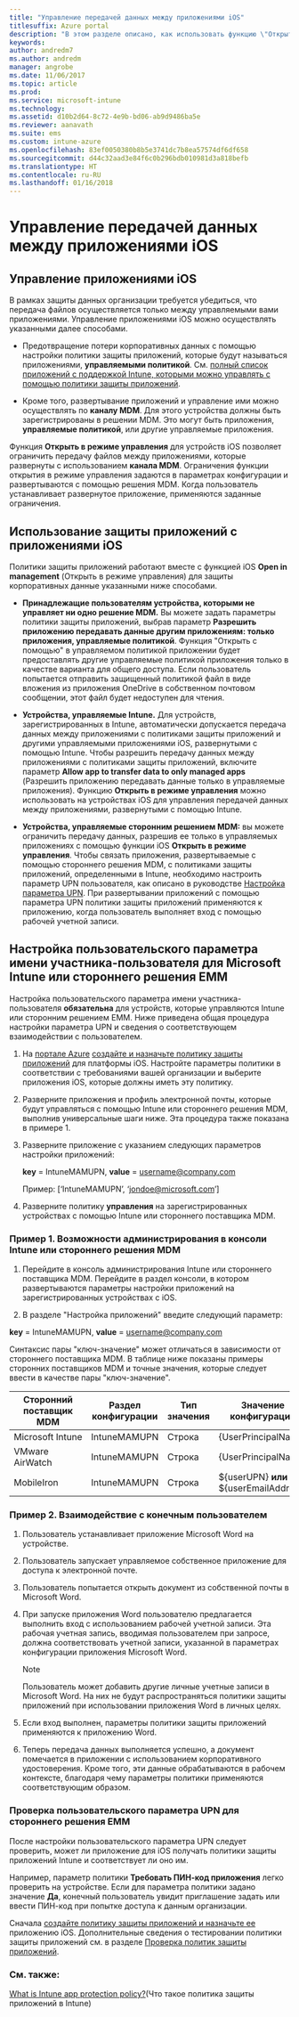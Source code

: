 ```yaml
---
title: "Управление передачей данных между приложениями iOS"
titlesuffix: Azure portal
description: "В этом разделе описано, как использовать функцию \"Открыть с помощью\" в iOS и политики управления мобильными приложениями для управления передачей данных между приложениями.\""
keywords: 
author: andredm7
ms.author: andredm
manager: angrobe
ms.date: 11/06/2017
ms.topic: article
ms.prod: 
ms.service: microsoft-intune
ms.technology: 
ms.assetid: d10b2d64-8c72-4e9b-bd06-ab9d9486ba5e
ms.reviewer: aanavath
ms.suite: ems
ms.custom: intune-azure
ms.openlocfilehash: 83ef0050380b8b5e3741dc7b8ea57574df6df658
ms.sourcegitcommit: d44c32aad3e84f6c0b296bdb010981d3a818befb
ms.translationtype: HT
ms.contentlocale: ru-RU
ms.lasthandoff: 01/16/2018
---
```

# <a name="how-to-manage-data-transfer-between-ios-apps"></a>Управление передачей данных между приложениями iOS
## <a name="manage-ios-apps"></a>Управление приложениями iOS
В рамках защиты данных организации требуется убедиться, что передача файлов осуществляется только между управляемыми вами приложениями.  Управление приложениями iOS можно осуществлять указанными далее способами.

-   Предотвращение потери корпоративных данных с помощью настройки политики защиты приложений, которые будут называться приложениями, **управляемыми политикой**. См. [полный список приложений с поддержкой Intune, которыми можно управлять с помощью политики защиты приложений](https://www.microsoft.com/cloud-platform/microsoft-intune-apps).

-   Кроме того, развертывание приложений и управление ими можно осуществлять по **каналу MDM**.  Для этого устройства должны быть зарегистрированы в решении MDM. Это могут быть приложения, **управляемые политикой**, или другие управляемые приложения.

Функция **Открыть в режиме управления** для устройств iOS позволяет ограничить передачу файлов между приложениями, которые развернуты с использованием **канала MDM**. Ограничения функции открытия в режиме управления задаются в параметрах конфигурации и развертываются с помощью решения MDM.  Когда пользователь устанавливает развернутое приложение, применяются заданные ограничения.

##  <a name="using-app-protection-with-ios-apps"></a>Использование защиты приложений с приложениями iOS
Политики защиты приложений работают вместе с функцией iOS **Open in management** (Открыть в режиме управления) для защиты корпоративных данные указанными ниже способами.

-   **Принадлежащие пользователям устройства, которыми не управляет ни одно решение MDM.** Вы можете задать параметры политики защиты приложений, выбрав параметр **Разрешить приложению передавать данные другим приложениям: только приложения, управляемые политикой**. Функция "Открыть с помощью" в управляемом политикой приложении будет предоставлять другие управляемые политикой приложения только в качестве варианта для общего доступа. Если пользователь попытается отправить защищенный политикой файл в виде вложения из приложения OneDrive в собственном почтовом сообщении, этот файл будет недоступен для чтения.

-   **Устройства, управляемые Intune.** Для устройств, зарегистрированных в Intune, автоматически допускается передача данных между приложениями с политиками защиты приложений и другими управляемыми приложениями iOS, развернутыми с помощью Intune. Чтобы разрешить передачу данных между приложениями с политиками защиты приложений, включите параметр **Allow app to transfer data to only managed apps** (Разрешить приложению передавать данные только в управляемые приложения). Функцию **Открыть в режиме управления** можно использовать на устройствах iOS для управления передачей данных между приложениями, развернутыми с помощью Intune.   

-   **Устройства, управляемые сторонним решением MDM:** вы можете ограничить передачу данных, разрешив ее только в управляемых приложениях с помощью функции iOS **Открыть в режиме управления**.
Чтобы связать приложения, развертываемые с помощью стороннего решения MDM, с политиками защиты приложений, определенными в Intune, необходимо настроить параметр UPN пользователя, как описано в руководстве [Настройка параметра UPN](#configure-user-upn-setting-for-third-party-emm).  При развертывании приложений с помощью параметра UPN политики защиты приложений применяются к приложению, когда пользователь выполняет вход с помощью рабочей учетной записи.

## <a name="configure-user-upn-setting-for-microsoft-intune-or-third-party-emm"></a>Настройка пользовательского параметра имени участника-пользователя для Microsoft Intune или стороннего решения EMM
Настройка пользовательского параметра имени участника-пользователя **обязательна** для устройств, которые управляются Intune или сторонним решением EMM. Ниже приведена общая процедура настройки параметра UPN и сведения о соответствующем взаимодействии с пользователем.

1.  На [портале Azure](https://portal.azure.com) [создайте и назначьте политику защиты приложений](app-protection-policies.md) для платформы iOS. Настройте параметры политики в соответствии с требованиями вашей организации и выберите приложения iOS, которые должны иметь эту политику.

2.  Разверните приложения и профиль электронной почты, которые будут управляться с помощью Intune или стороннего решения MDM, выполнив универсальные шаги ниже. Эта процедура также показана в примере 1.

3.  Разверните приложение с указанием следующих параметров настройки приложений:

      **key** = IntuneMAMUPN,  **value** = <username@company.com>

      Пример: [‘IntuneMAMUPN’, ‘jondoe@microsoft.com’]

4.  Разверните политику **управления** на зарегистрированных устройствах с помощью Intune или стороннего поставщика MDM.


### <a name="example-1-admin-experience-in-intune-or-third-party-mdm-console"></a>Пример 1. Возможности администрирования в консоли Intune или стороннего решения MDM

1. Перейдите в консоль администрирования Intune или стороннего поставщика MDM. Перейдите в раздел консоли, в котором развертываются параметры настройки приложений на зарегистрированных устройствах с iOS.

2. В разделе "Настройка приложений" введите следующий параметр:

  **key** = IntuneMAMUPN,  **value** = <username@company.com>

  Синтаксис пары "ключ-значение" может отличаться в зависимости от стороннего поставщика MDM. В таблице ниже показаны примеры сторонних поставщиков MDM и точные значения, которые следует ввести в качестве пары "ключ-значение".

|Сторонний поставщик MDM| Раздел конфигурации | Тип значения | Значение конфигурации|
| ------- | ---- | ---- | ---- |
|Microsoft Intune| IntuneMAMUPN | Строка | {UserPrincipalName}|
|VMware AirWatch| IntuneMAMUPN | Строка | {UserPrincipalName}|
|MobileIron | IntuneMAMUPN | Строка | ${userUPN} **или** ${userEmailAddress} |


### <a name="example-2-end-user-experience"></a>Пример 2. Взаимодействие с конечным пользователем

1.  Пользователь устанавливает приложение Microsoft Word на устройстве.

2.  Пользователь запускает управляемое собственное приложение для доступа к электронной почте.

3.  Пользователь попытается открыть документ из собственной почты в Microsoft Word.

4.  При запуске приложения Word пользователю предлагается выполнить вход с использованием рабочей учетной записи.  Эта рабочая учетная запись, вводимая пользователем при запросе, должна соответствовать учетной записи, указанной в параметрах конфигурации приложения Microsoft Word.

    > [!NOTE]
    > Пользователь может добавить другие личные учетные записи в Microsoft Word. На них не будут распространяться политики защиты приложений при использовании приложения Word в личных целях.

5.  Если вход выполнен, параметры политики защиты приложений применяются к приложению Word.

6.  Теперь передача данных выполняется успешно, а документ помечается в приложении с использованием корпоративного удостоверения. Кроме того, эти данные обрабатываются в рабочем контексте, благодаря чему параметры политики применяются соответствующим образом.

### <a name="validate-user-upn-setting-for-third-party-emm"></a>Проверка пользовательского параметра UPN для стороннего решения EMM

После настройки пользовательского параметра UPN следует проверить, может ли приложение для iOS получать политики защиты приложений Intune и соответствует ли оно им.

Например, параметр политики **Требовать ПИН-код приложения** легко проверить на устройстве. Если для параметра политики задано значение **Да**, конечный пользователь увидит приглашение задать или ввести ПИН-код при попытке доступа к данным организации.

Сначала [создайте политику защиты приложений и назначьте ее](app-protection-policies.md) приложению iOS. Дополнительные сведения о тестировании политики защиты приложений см. в разделе [Проверка политик защиты приложений](app-protection-policies-validate.md).


### <a name="see-also"></a>См. также:
[What is Intune app protection policy?](app-protection-policy.md)(Что такое политика защиты приложений в Intune)
